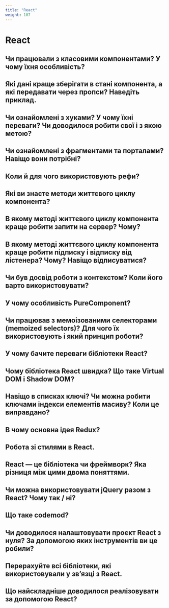 ```yaml
---
title: "React"
weight: 107
---
```


# React

## Чи працювали з класовими компонентами? У чому їхня особливість?

## Які дані краще зберігати в стані компонента, а які передавати через пропси? Наведіть приклад.

## Чи ознайомлені з хуками? У чому їхні переваги? Чи доводилося робити свої і з якою метою?

## Чи ознайомлені з фрагментами та порталами? Навіщо вони потрібні?

## Коли й для чого використовують рефи?

## Які ви знаєте методи життєвого циклу компонента?

## В якому методі життєвого циклу компонента краще робити запити на сервер? Чому?

## В якому методі життєвого циклу компонента краще робити підписку і відписку від лістенера? Чому? Навіщо відписуватися?

## Чи був досвід роботи з контекстом? Коли його варто використовувати?

## У чому особливість PureComponent?

## Чи працював з мемоізованими селекторами (memoized selectors)? Для чого їх використовують і який принцип роботи?

## У чому бачите переваги бібліотеки React?

## Чому бібліотека React швидка? Що таке Virtual DOM і Shadow DOM?

## Навіщо в списках ключі? Чи можна робити ключами індекси елементів масиву? Коли це виправдано?

## В чому основна ідея Redux?

## Робота зі стилями в React.

## React — це бібліотека чи фреймворк? Яка різниця між цими двома поняттями.

## Чи можна використовувати jQuery разом з React? Чому так / ні?

## Що таке codemod?

## Чи доводилося налаштовувати проєкт React з нуля? За допомогою яких інструментів ви це робили?

## Перерахуйте всі бібліотеки, які використовували у зв’язці з React.

## Що найскладніше доводилося реалізовувати за допомогою React?